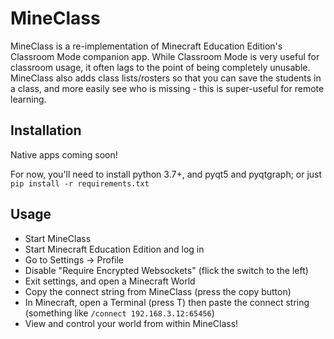 # MineClass

MineClass is a re-implementation of Minecraft Education Edition's Classroom Mode companion app. While Classroom Mode is very useful for classroom usage, it often lags 
to the point of being completely unusable. MineClass also adds class lists/rosters so that you can save the students in a class, and more easily see who is missing -
this is super-useful for remote learning. 

## Installation
Native apps coming soon!

For now, you'll need to install python 3.7+, and pyqt5 and pyqtgraph; or just `pip install -r requirements.txt`

## Usage
- Start MineClass
- Start Minecraft Education Edition and log in
- Go to Settings -> Profile
- Disable "Require Encrypted Websockets" (flick the switch to the left)
- Exit settings, and open a Minecraft World
- Copy the connect string from MineClass (press the copy button)
- In Minecraft, open a Terminal (press T) then paste the connect string (something like `/connect 192.168.3.12:65456`)
- View and control your world from within MineClass!
